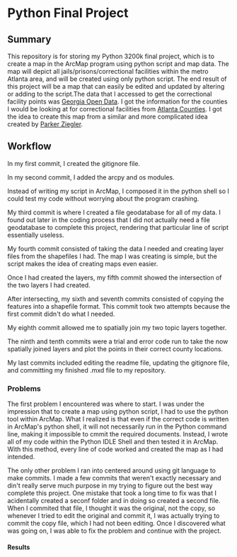 # Python Final Project

## Summary
This repository is for storing my Python 3200k final project, which is to create a map in the ArcMap program using python script and map data. The map will depict all jails/prisons/correctional facilities within the metro Atlanta area, and will be created using only python script. The end result of this project will be a map that can easily be edited and updated by altering or adding to the script.The data that I accessed to get the correctional facility points was [Georgia Open Data](http://data-georgiagio.opendata.arcgis.com/datasets/d2f6f0dc62204a8cb8dddd9226348d95_4). I got the information for the counties I would be looking at for correctional facilities from [Atlanta Counties](https://www.atlanta.com/county-profiles/). I got the idea to create this map from a similar and more complicated idea created by [Parker Ziegler](https://parkerziegler.com/senior-research-programming-for-gis/2016/3/13/u5n3avnfx1x2qfz3w28f2qhfr6dpd6).

## Workflow
In my first commit, I created the gitignore file.

In my second commit, I added the arcpy and os modules.

Instead of writing my script in ArcMap, I composed it in the python shell so I could test my code without worrying about the program crashing.

My third commit is where I created a file geodatabase for all of my data. I found out later in the coding process that I did not actually need a file geodatabase to complete this project, rendering that particular line of script essentially useless.

My fourth commit consisted of taking the data I needed and creating layer files from the shapefiles I had. The map I was creating is simple, but the script makes the idea of creating maps even easier.

Once I had created the layers, my fifth commit showed the intersection of the two layers I had created.

After intersecting, my sixth and seventh commits consisted of copying the features into a shapefile format. This commit took two attempts because the first commit didn't do what I needed.

My eighth commit allowed me to spatially join my two topic layers together.

The ninth and tenth commits were a trial and error code run to take the now spatially joined layers and plot the points in their correct county locations.

My last commits included editing the readme file, updating the gitignore file, and committing my finished .mxd file to my repository. 

### Problems 
The first problem I encountered was where to start. I was under the impression that to create a map using python script, I had to use the python tool within ArcMap. What I realized is that even if the correct code is written in ArcMap's python shell, it will not necessarily run in the Python command line, making it impossible to cmmit the required documents. Instead, I wrote all of my code within the Python IDLE Shell and then tested it in ArcMap. With this method, every line of code worked and created the map as I had intended.

The only other problem I ran into centered around using git language to make commits. I made a few commits that weren't exactly necessary and din't really serve much purpose in my trying to figure out the best way complete this project. One mistake that took a long time to fix was that I acidentally created a seconf folder and in doing so created a second file. When I commited that file, I thought it was the original, not the copy, so whenever I tried to edit the original and commit it, I was actually trying to commit the copy file, which I had not been editing. Once I discovered what was going on, I was able to fix the problem and continue with the project. 

#### Results


